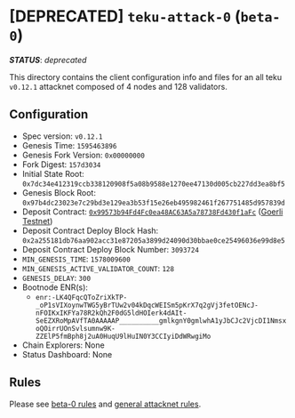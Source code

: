 # [DEPRECATED] `teku-attack-0` (`beta-0`)

***STATUS***: _deprecated_

This directory contains the client configuration info and files for an
all teku `v0.12.1` attacknet composed of 4 nodes and 128 validators.

## Configuration

- Spec version: `v0.12.1`
- Genesis Time: `1595463896`
- Genesis Fork Version: `0x00000000`
- Fork Digest: `157d3034`
- Initial State Root: `0x7dc34e412319ccb338120908f5a08b9588e1270ee47130d005cb227dd3ea8bf5`
- Genesis Block Root: `0x97b4dc23023e7c29bd3e129ea3b53f15e26eb495982461f267751485d957839d`
- Deposit Contract: [`0x99573b94Fd4Fc0ea48AC63A5a78738Fd430f1aFc`](https://goerli.etherscan.io/address/0x99573b94Fd4Fc0ea48AC63A5a78738Fd430f1aFc) ([Goerli Testnet](https://github.com/goerli/testnet))
- Deposit Contract Deploy Block Hash: `0x2a255181db76aa902acc31e87205a3899d24090d30bbae0ce25496036e99d8e5`
- Deposit Contract Deploy Block Number: `3093724`
- `MIN_GENESIS_TIME`: `1578009600`
- `MIN_GENESIS_ACTIVE_VALIDATOR_COUNT`: `128`
- `GENESIS_DELAY`: `300`
- Bootnode ENR(s):
  - `enr:-LK4QFqcQToZriXkTP-_oP1sVIXoynwTWG5yBrTUw2v04kDqcWEISm5pKrX7q2gVj3fetOENcJ-nFOIKxIKFYa78R2kQh2F0dG5ldHOIerk4dAIt-SeEZXRoMpAVfTA0AAAAAP__________gmlkgnY0gmlwhA1yJbCJc2VjcDI1NmsxoQOirrUOnSvlsumnw9K-ZZElP5fmBph8j2uA0HuqU9lHuIN0Y3CCIyiDdWRwgiMo`
- Chain Explorers: None
- Status Dashboard: None

## Rules

Please see [beta-0 rules](../README.md#rules) and [general attacknet rules](../../../README.md#general-rules).
